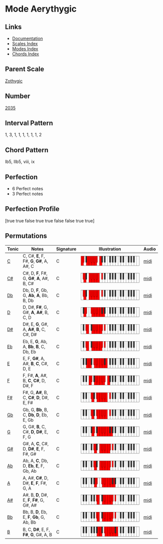 # Mode Aerythygic

## Links

- [Documentation](README.md)
- [Scales Index](Scales.md)
- [Modes Index](Modes.md)
- [Chords Index](Chords.md)

## Parent Scale

[Zothygic](ScaleZothygic.md)

## Number

[2035](https://ianring.com/musictheory/scales/2035)

## Interval Pattern

1, 3, 1, 1, 1, 1, 1, 1, 2

## Chord Pattern

Ib5, IIb5, viii, ix

## Perfection

- 6 Perfect notes
- 3 Perfect notes

## Perfection Profile

[true true false true true false false true true]

## Permutations

| Tonic | Notes | Signature | Illustration | Audio |
|-------|-------|-----------|--------------|-------|
| [C](ModeCNaturalAerythygic.md) | C, C#, **E**, F, F#, **G**, **G#**, A, A#, C | C | ![CNaturalAerythygic](ModeCNaturalAerythygic.png) | [midi](https://github.com/edipermadi/music/blob/main/docs/ModeCNaturalAerythygic.mid?raw=true) |
| [C#](ModeCSharpAerythygic.md) | C#, D, **F**, F#, G, **G#**, **A**, A#, B, C# | C | ![CSharpAerythygic](ModeCSharpAerythygic.png) | [midi](https://github.com/edipermadi/music/blob/main/docs/ModeCSharpAerythygic.mid?raw=true) |
| [Db](ModeDFlatAerythygic.md) | Db, D, **F**, Gb, G, **Ab**, **A**, Bb, B, Db | C | ![DFlatAerythygic](ModeDFlatAerythygic.png) | [midi](https://github.com/edipermadi/music/blob/main/docs/ModeDFlatAerythygic.mid?raw=true) |
| [D](ModeDNaturalAerythygic.md) | D, D#, **F#**, G, G#, **A**, **A#**, B, C, D | C | ![DNaturalAerythygic](ModeDNaturalAerythygic.png) | [midi](https://github.com/edipermadi/music/blob/main/docs/ModeDNaturalAerythygic.mid?raw=true) |
| [D#](ModeDSharpAerythygic.md) | D#, E, **G**, G#, A, **A#**, **B**, C, C#, D# | C | ![DSharpAerythygic](ModeDSharpAerythygic.png) | [midi](https://github.com/edipermadi/music/blob/main/docs/ModeDSharpAerythygic.mid?raw=true) |
| [Eb](ModeEFlatAerythygic.md) | Eb, E, **G**, Ab, A, **Bb**, **B**, C, Db, Eb | C | ![EFlatAerythygic](ModeEFlatAerythygic.png) | [midi](https://github.com/edipermadi/music/blob/main/docs/ModeEFlatAerythygic.mid?raw=true) |
| [E](ModeENaturalAerythygic.md) | E, F, **G#**, A, A#, **B**, **C**, C#, D, E | C | ![ENaturalAerythygic](ModeENaturalAerythygic.png) | [midi](https://github.com/edipermadi/music/blob/main/docs/ModeENaturalAerythygic.mid?raw=true) |
| [F](ModeFNaturalAerythygic.md) | F, F#, **A**, A#, B, **C**, **C#**, D, D#, F | C | ![FNaturalAerythygic](ModeFNaturalAerythygic.png) | [midi](https://github.com/edipermadi/music/blob/main/docs/ModeFNaturalAerythygic.mid?raw=true) |
| [F#](ModeFSharpAerythygic.md) | F#, G, **A#**, B, C, **C#**, **D**, D#, E, F# | C | ![FSharpAerythygic](ModeFSharpAerythygic.png) | [midi](https://github.com/edipermadi/music/blob/main/docs/ModeFSharpAerythygic.mid?raw=true) |
| [Gb](ModeGFlatAerythygic.md) | Gb, G, **Bb**, B, C, **Db**, **D**, Eb, E, Gb | C | ![GFlatAerythygic](ModeGFlatAerythygic.png) | [midi](https://github.com/edipermadi/music/blob/main/docs/ModeGFlatAerythygic.mid?raw=true) |
| [G](ModeGNaturalAerythygic.md) | G, G#, **B**, C, C#, **D**, **D#**, E, F, G | C | ![GNaturalAerythygic](ModeGNaturalAerythygic.png) | [midi](https://github.com/edipermadi/music/blob/main/docs/ModeGNaturalAerythygic.mid?raw=true) |
| [G#](ModeGSharpAerythygic.md) | G#, A, **C**, C#, D, **D#**, **E**, F, F#, G# | C | ![GSharpAerythygic](ModeGSharpAerythygic.png) | [midi](https://github.com/edipermadi/music/blob/main/docs/ModeGSharpAerythygic.mid?raw=true) |
| [Ab](ModeAFlatAerythygic.md) | Ab, A, **C**, Db, D, **Eb**, **E**, F, Gb, Ab | C | ![AFlatAerythygic](ModeAFlatAerythygic.png) | [midi](https://github.com/edipermadi/music/blob/main/docs/ModeAFlatAerythygic.mid?raw=true) |
| [A](ModeANaturalAerythygic.md) | A, A#, **C#**, D, D#, **E**, **F**, F#, G, A | C | ![ANaturalAerythygic](ModeANaturalAerythygic.png) | [midi](https://github.com/edipermadi/music/blob/main/docs/ModeANaturalAerythygic.mid?raw=true) |
| [A#](ModeASharpAerythygic.md) | A#, B, **D**, D#, E, **F**, **F#**, G, G#, A# | C | ![ASharpAerythygic](ModeASharpAerythygic.png) | [midi](https://github.com/edipermadi/music/blob/main/docs/ModeASharpAerythygic.mid?raw=true) |
| [Bb](ModeBFlatAerythygic.md) | Bb, B, **D**, Eb, E, **F**, **Gb**, G, Ab, Bb | C | ![BFlatAerythygic](ModeBFlatAerythygic.png) | [midi](https://github.com/edipermadi/music/blob/main/docs/ModeBFlatAerythygic.mid?raw=true) |
| [B](ModeBNaturalAerythygic.md) | B, C, **D#**, E, F, **F#**, **G**, G#, A, B | C | ![BNaturalAerythygic](ModeBNaturalAerythygic.png) | [midi](https://github.com/edipermadi/music/blob/main/docs/ModeBNaturalAerythygic.mid?raw=true) |
